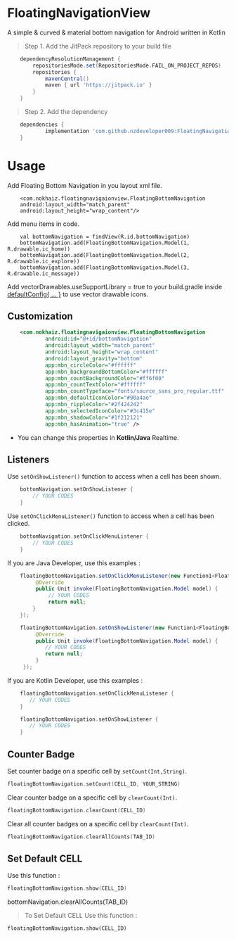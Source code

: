 # FloatingNavigationView
A simple & curved & material bottom navigation for Android written in Kotlin


> Step 1. Add the JitPack repository to your build file
> 
```gradle
	dependencyResolutionManagement {
		repositoriesMode.set(RepositoriesMode.FAIL_ON_PROJECT_REPOS)
		repositories {
			mavenCentral()
			maven { url 'https://jitpack.io' }
		}
	}
```

> Step 2. Add the dependency

```gradle
	dependencies {
	        implementation 'com.github.nzdeveloper009:FloatingNavigationView:Tag'
	}
```

# Usage
Add Floating Bottom Navigation in you layout xml file.

```Usage
	<com.nokhaiz.floatingnavigaionview.FloatingBottomNavigation
    android:layout_width="match_parent"
    android:layout_height="wrap_content"/>
```
Add menu items in code.

```Add Menu Items
	val bottomNavigation = findView(R.id.bottomNavigation)
	bottomNavigation.add(FloatingBottomNavigation.Model(1, R.drawable.ic_home))
	bottomNavigation.add(FloatingBottomNavigation.Model(2, R.drawable.ic_explore))
	bottomNavigation.add(FloatingBottomNavigation.Model(3, R.drawable.ic_message))
```
Add vectorDrawables.useSupportLibrary = true to your build.gradle inside [defaultConfig{ ... }](https://github.com/nzdeveloper009/FloatingNavigationView) to use vector drawable icons.
## Customization

```xml
    <com.nokhaiz.floatingnavigaionview.FloatingBottomNavigation
            android:id="@+id/bottomNavigation"
            android:layout_width="match_parent"
            android:layout_height="wrap_content"
            android:layout_gravity="bottom"
            app:mbn_circleColor="#ffffff"
            app:mbn_backgroundBottomColor="#ffffff"
            app:mbn_countBackgroundColor="#ff6f00"
            app:mbn_countTextColor="#ffffff"
            app:mbn_countTypeface="fonts/source_sans_pro_regular.ttf"
            app:mbn_defaultIconColor="#90a4ae"
            app:mbn_rippleColor="#2f424242"
            app:mbn_selectedIconColor="#3c415e"
            app:mbn_shadowColor="#1f212121"
            app:mbn_hasAnimation="true" />
```

- You can change this properties in **Kotlin/Java** Realtime. 

## Listeners

Use `setOnShowListener()` function to access when a cell has been shown.

```kotlin
    bottomNavigation.setOnShowListener {
        // YOUR CODES
    }
```

Use `setOnClickMenuListener()` function to access when a cell has been clicked.

```kotlin     
    bottomNavigation.setOnClickMenuListener {
        // YOUR CODES
    }
```

If you are Java Developer, use this examples :

```java
    floatingBottomNavigation.setOnClickMenuListener(new Function1<FloatingBottomNavigation.Model, Unit>() {
         @Override
         public Unit invoke(FloatingBottomNavigation.Model model) {
             // YOUR CODES
             return null;
        }
    });

    floatingBottomNavigation.setOnShowListener(new Function1<FloatingBottomNavigation.Model, Unit>() {
         @Override
         public Unit invoke(FloatingBottomNavigation.Model model) {
            // YOUR CODES
            return null;
         }
     });
```

If you are Kotlin Developer, use this examples :

```Kotlin
    floatingBottomNavigation.setOnClickMenuListener {
       // YOUR CODES
    }

    floatingBottomNavigation.setOnShowListener { 
       // YOUR CODES
    }
```
## Counter Badge

Set counter badge on a specific cell by `setCount(Int,String)`.

```kotlin
floatingBottomNavigation.setCount(CELL_ID, YOUR_STRING)
```

Clear counter badge on a specific cell by `clearCount(Int)`.

```kotlin
floatingBottomNavigation.clearCount(CELL_ID)
```

Clear all counter badges on a specific cell by `clearCount(Int)`.

```kotlin
floatingBottomNavigation.clearAllCounts(TAB_ID)
```

## Set Default CELL

Use this function :

```kotlin
floatingBottomNavigation.show(CELL_ID)
```

bottomNavigation.clearAllCounts(TAB_ID)

> To Set Default CELL Use this function :
```
floatingBottomNavigation.show(CELL_ID)
```
